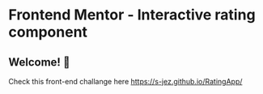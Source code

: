 # Frontend Mentor - Interactive rating component

## Welcome! 👋
Check this front-end challange here https://s-jez.github.io/RatingApp/
